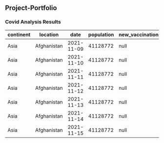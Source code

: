 ## Project-Portfolio
### Covid Analysis Results
|continent|location|date|population|new_vaccinations|rolling_people_vaccinated|rolling_people_vaccinated_percent|
|---|---|---|---|---|---|---|
|Asia|Afghanistan|2021-11-09|41128772|null|6874|0.016713360661485346|
|Asia|Afghanistan|2021-11-10|41128772|null|6874|0.016713360661485346|
|Asia|Afghanistan|2021-11-11|41128772|null|6874|0.016713360661485346|
|Asia|Afghanistan|2021-11-12|41128772|null|6874|0.016713360661485346|
|Asia|Afghanistan|2021-11-13|41128772|null|6874|0.016713360661485346|
|Asia|Afghanistan|2021-11-14|41128772|null|6874|0.016713360661485346|
|Asia|Afghanistan|2021-11-15|41128772|null|6874|0.016713360661485346|
